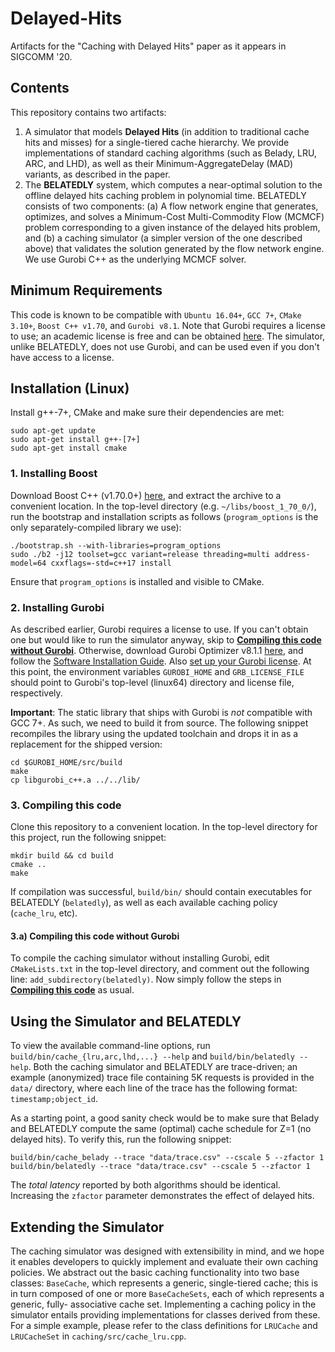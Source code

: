# Delayed-Hits
Artifacts for the "Caching with Delayed Hits" paper as it appears in SIGCOMM '20.

## Contents
This repository contains two artifacts:
1. A simulator that models **Delayed Hits** (in addition to traditional cache hits and misses)
for a single-tiered cache hierarchy. We provide implementations of standard caching algorithms
(such as Belady, LRU, ARC, and LHD), as well as their Minimum-AggregateDelay (MAD) variants,
as described in the paper.
2. The **BELATEDLY** system, which computes a near-optimal solution to the offline delayed hits
caching problem in polynomial time. BELATEDLY consists of two components: (a) A flow network
engine that generates, optimizes, and solves a Minimum-Cost Multi-Commodity Flow (MCMCF)
problem corresponding to a given instance of the delayed hits problem, and (b) a caching
simulator (a simpler version of the one described above) that validates the solution
generated by the flow network engine. We use Gurobi C++ as the underlying MCMCF solver.

## Minimum Requirements
This code is known to be compatible with `Ubuntu 16.04+`, `GCC 7+`, `CMake 3.10+`, `Boost C++ v1.70`,
and `Gurobi v8.1`. Note that Gurobi requires a license to use; an academic license is free and can be
obtained [here](https://www.gurobi.com/downloads/end-user-license-agreement-academic/). The simulator,
unlike BELATEDLY, does not use Gurobi, and can be used even if you don't have access to a license.

## Installation (Linux)
Install g++-7+, CMake and make sure their dependencies are met:  
```
sudo apt-get update
sudo apt-get install g++-[7+]
sudo apt-get install cmake
```

### 1. Installing Boost
Download Boost C++ (v1.70.0+) [here](https://www.boost.org/users/download/), and extract the archive
to a convenient location. In the top-level directory (e.g. `~/libs/boost_1_70_0/`), run the bootstrap
and installation scripts as follows (`program_options` is the only separately-compiled library we use):
```
./bootstrap.sh --with-libraries=program_options
sudo ./b2 -j12 toolset=gcc variant=release threading=multi address-model=64 cxxflags=-std=c++17 install
```
Ensure that `program_options` is installed and visible to CMake.

### 2. Installing Gurobi
As described earlier, Gurobi requires a license to use. If you can't obtain one but would like to run
the simulator anyway, skip to
[**Compiling this code without Gurobi**](https://github.com/cmu-snap/Delayed-Hits#3a-compiling-this-code-without-gurobi).
Otherwise, download Gurobi Optimizer v8.1.1
[here](https://www.gurobi.com/downloads/gurobi-software/), and follow the
[Software Installation Guide](https://www.gurobi.com/documentation/8.1/quickstart_linux/software_installation_guid.html).
Also [set up your Gurobi license](https://www.gurobi.com/documentation/8.1/quickstart_linux/retrieving_and_setting_up_.html#section:RetrieveLicense).
At this point, the environment variables `GUROBI_HOME` and `GRB_LICENSE_FILE`
should point to Gurobi's top-level (linux64) directory and license file, respectively.

**Important**: The static library that ships with Gurobi is *not* compatible with GCC 7+. As such,
we need to build it from source. The following snippet recompiles the library using the updated
toolchain and drops it in as a replacement for the shipped version:
```
cd $GUROBI_HOME/src/build
make
cp libgurobi_c++.a ../../lib/
```

### 3. Compiling this code
Clone this repository to a convenient location. In the top-level directory for this project, run
the following snippet:
```
mkdir build && cd build
cmake ..
make
```
If compilation was successful, `build/bin/` should contain executables for BELATEDLY (`belatedly`),
as well as each available caching policy (`cache_lru`, etc).

#### 3.a) Compiling this code without Gurobi
To compile the caching simulator without installing Gurobi, edit `CMakeLists.txt` in the top-level
directory, and comment out the following line: `add_subdirectory(belatedly)`. Now simply follow the
steps in [**Compiling this code**](https://github.com/cmu-snap/Delayed-Hits#3-compiling-this-code) as usual.

## Using the Simulator and BELATEDLY
To view the available command-line options, run `build/bin/cache_{lru,arc,lhd,...} --help`
and `build/bin/belatedly --help`. Both the caching simulator and BELATEDLY are
trace-driven; an example (anonymized) trace file containing 5K requests is provided in the
`data/` directory, where each line of the trace has the following format: `timestamp;object_id`.

As a starting point, a good sanity check would be to make sure that Belady and BELATEDLY compute
the same (optimal) cache schedule for Z=1 (no delayed hits). To verify this, run the following
snippet:
```
build/bin/cache_belady --trace "data/trace.csv" --cscale 5 --zfactor 1
build/bin/belatedly --trace "data/trace.csv" --cscale 5 --zfactor 1
```
The *total latency* reported by both algorithms should be identical. Increasing the `zfactor`
parameter demonstrates the effect of delayed hits.

## Extending the Simulator
The caching simulator was designed with extensibility in mind, and we hope it enables developers
to quickly implement and evaluate their own caching policies. We abstract out the basic caching
functionality into two base classes: `BaseCache`, which represents a generic, single-tiered
cache; this is in turn composed of one or more `BaseCacheSets`, each of which represents a
generic, fully- associative cache set. Implementing a caching policy in the simulator entails
providing implementations for classes derived from these. For a simple example, please refer to
the class definitions for `LRUCache` and `LRUCacheSet` in `caching/src/cache_lru.cpp`.

